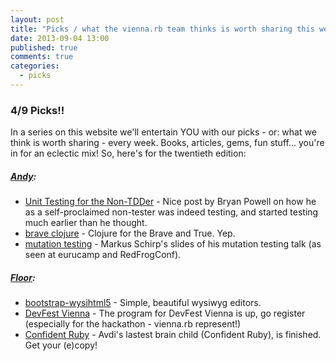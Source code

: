 ```yaml
---
layout: post
title: "Picks / what the vienna.rb team thinks is worth sharing this week"
date: 2013-09-04 13:00
published: true
comments: true
categories:
  - picks
---
```


### 4/9 Picks!!

In a series on this website we'll entertain YOU with our picks - or: what we think is worth sharing - every week.
Books, articles, gems, fun stuff... you're in for an eclectic mix! So, here's for the twentieth edition:

##### [Andy][1]:
  - [Unit Testing for the Non-TDDer][2] - Nice post by Bryan Powell on how he as a self-proclaimed non-tester was indeed testing, and started testing much earlier than he thought.
  - [brave clojure][3] - Clojure for the Brave and True. Yep.  
  - [mutation testing][4] - Markus Schirp's slides of his mutation testing talk (as seen at eurucamp and RedFrogConf).
  
##### [Floor][5]:
  - [bootstrap-wysihtml5][6] - Simple, beautiful wysiwyg editors.
  - [DevFest Vienna][7] - The program for DevFest Vienna is up, go register (especially for the hackathon - vienna.rb represent!)
  - [Confident Ruby][8] - Avdi's lastest brain child (Confident Ruby), is finished. Get your (e)copy!

[1]: http://www.twitter.com/pxlpnk
[2]: http://notmagic.org/2013/09/02/unit_testing_for_the_non_tdder
[3]: http://www.braveclojure.com/
[4]: http://slid.es/markusschirp/mutation-testing
[5]: http://www.twitter.com/floordrees
[6]: http://jhollingworth.github.io/bootstrap-wysihtml5/
[7]: http://www.devfest.at/agenda
[8]: http://devblog.avdi.org/2013/08/26/confident-ruby-is-finished/
